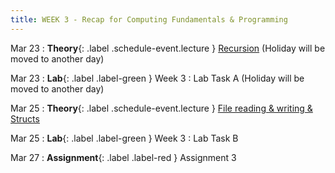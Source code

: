 ```yaml
---
title: WEEK 3 - Recap for Computing Fundamentals & Programming
---
```


Mar 23
: **Theory**{: .label .schedule-event.lecture } [Recursion](#) (Holiday will be moved to another day)

[//]: # (: [Reading Material]&#40;#&#41; , [Quiz with Solution]&#40;#&#41;)

Mar 23
: **Lab**{: .label .label-green } Week 3 : Lab Task A (Holiday will be moved to another day)

[//]: # (: [Task]&#40;#&#41;, [Solution]&#40;#&#41;)

Mar 25
: **Theory**{: .label .schedule-event.lecture } [File reading & writing & Structs](#)

[//]: # (: [Reading Material]&#40;#&#41; ,   [Quiz with Solution]&#40;#&#41;)

Mar 25 
: **Lab**{: .label .label-green } Week 3 : Lab Task B 

[//]: # (: [Task]&#40;#&#41;, [Solution]&#40;#&#41;)

Mar 27
: **Assignment**{: .label .label-red } Assignment 3 

[//]: # (: [Assignment]&#40;#&#41;, [Solution]&#40;#&#41;)

